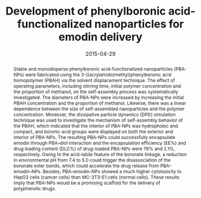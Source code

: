 ---
title: Development of phenylboronic acid-functionalized nanoparticles for emodin delivery
authors:
- Bo Wang
- Limin Chen
- Yingjuan Sun
- 朱有亮
- Zhaoyan Sun
- Tiezhu An
- Yuhua Li
- Yuan Lin
- Daping Fan
- Qian Wang
date: '2015-04-29'
doi: 10.1039/C5TB00065C
publish_types: ['期刊文章']
publication: Journal of Materials Chemistry B
publication_short: J. Mater. Chem. B
abstract: Stable and monodisperse phenylboronic acid-functionalized  nanoparticles (PBA-NPs) were fabricated using the  3-((acrylamido)methyl)phenylboronic acid homopolymer (PBAH) via the  solvent displacement technique. The effect of operating parameters,  including stirring time, initial polymer concentration and the  proportion of methanol, on the self-assembly process was systematically  investigated. The diameters of PBA-NPs were increased by increasing the  initial PBAH concentration and the proportion of methanol. Likewise,  there was a linear dependence between the size of self-assembled  nanoparticles and the polymer concentration. Moreover, the dissipative  particle dynamics (DPD) simulation technique was used to investigate the  mechanism of self-assembly behavior of the PBAH, which indicated that  the interior of PBA-NPs was hydrophobic and compact, and boronic acid  groups were displayed on both the exterior and interior of PBA-NPs. The  resulting PBA-NPs could successfully encapsulate emodin through PBA–diol  interaction and the encapsulation efficiency (EE%) and drug loading  content (DLC%) of drug-loaded PBA-NPs were 78% and 2.1%, respectively.  Owing to the acid-labile feature of the boronate linkage, a reduction in  environmental pH from 7.4 to 5.0 could trigger the disassociation of  the boronate ester bonds, which could accelerate the drug release from  PBA–emodin-NPs. Besides, PBA–emodin-NPs showed a much higher  cytotoxicity to HepG2 cells (cancer cells) than MC-3T3-E1 cells (normal  cells). These results imply that PBA-NPs would be a promising scaffold  for the delivery of polyphenolic drugs.
url_pdf: https://pubs.rsc.org/en/content/articlelanding/2015/tb/c5tb00065c
---
